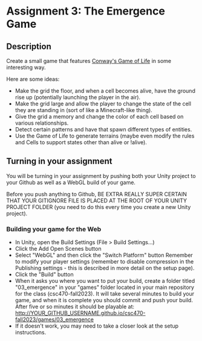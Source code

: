# Assignment 3: The Emergence Game

## Description
Create a small game that features [Conway's Game of Life](https://en.wikipedia.org/wiki/Conway%27s_Game_of_Life) in some interesting way.

Here are some ideas:

- Make the grid the floor, and when a cell becomes alive, have the ground rise up (potentially launching the player in the air).
- Make the grid large and allow the player to change the state of the cell they are standing in (sort of like a Minecraft-like thing).
- Give the grid a memory and change the color of each cell based on various relationships.
- Detect certain patterns and have that spawn different types of entities.
- Use the Game of Life to generate terrains (maybe even modify the rules and Cells to support states other than alive or !alive).

## Turning in your assignment
You will be turning in your assignment by pushing both your Unity project to your Github as well as a WebGL build of your game.

Before you push anything to Github, BE EXTRA REALLY SUPER CERTAIN THAT YOUR GITIGNORE FILE IS PLACED AT THE ROOT OF YOUR UNITY PROJECT FOLDER (you need to do this every time you create a new Unity project).

### Building your game for the Web
- In Unity, open the Build Settings (File > Build Settings...)
- Click the Add Open Scenes button
- Select "WebGL" and then click the "Switch Platform" button
Remember to modify your player settings (remember to disable compression in the Publishing settings - this is described in more detail on the setup page).
- Click the "Build" button
- When it asks you where you want to put your build, create a folder titled "03_emergence" in your "games" folder located in your main repository for the class (csc470-fall2023). It will take several minutes to build your game, and when it is complete you should commit and push your build. After five or so minutes it should be playable at: http://YOUR_GITHUB_USERNAME.github.io/csc470-fall2023/games/03_emergence
- If it doesn't work, you may need to take a closer look at the setup instructions.